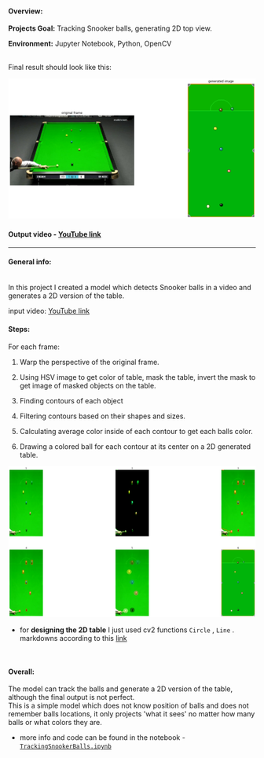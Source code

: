 #### Overview:

__Projects Goal:__ Tracking Snooker balls, generating 2D top view. <br />

__Environment:__ Jupyter Notebook, Python, OpenCV <br />

<br />
Final result should look like this: <br />

![input_output](/images/input_output_img.png)

#### Output video - [YouTube link](https://www.youtube.com/watch?v=RLief79B7YQ)
---

#### General info:
<br />
In this project I created a model which detects Snooker balls in a video and generates a 2D version of the table.

input video: [YouTube link](https://www.youtube.com/watch?v=hw02UKK4Kb0&t=590s)

#### Steps:

For each frame:

1) Warp the perspective of the original frame.

2) Using HSV image to get color of table, mask the table, invert the mask to get image of masked objects on the table.

3) Finding contours of each object 

4) Filtering contours based on their shapes and sizes.

5) Calculating average color inside of each contour to get each balls color.

6) Drawing a colored ball for each contour at its center on a 2D generated table.

![steps](/images/steps.png)


- for __designing the 2D table__ I just used cv2 functions `Circle` , `Line` . markdowns according to this [link](https://www.snookerbilliardspool.co.uk/TableMarking.asp)

<br />

#### Overall:

The model can track the balls and generate a 2D version of the table, although the final output is not perfect. <br />
This is a simple model which does not know position of balls and does not remember balls locations, it only projects 'what it sees' no matter how many balls or what colors they are.


- more info and code can be found in the notebook - [`TrackingSnookerBalls.ipynb`](/TrackingSnookerBalls.ipynb)

